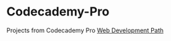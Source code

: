 # Codecademy-Pro
Projects from Codecademy Pro [Web Development Path](https://www.codecademy.com/learn/paths/web-development)

